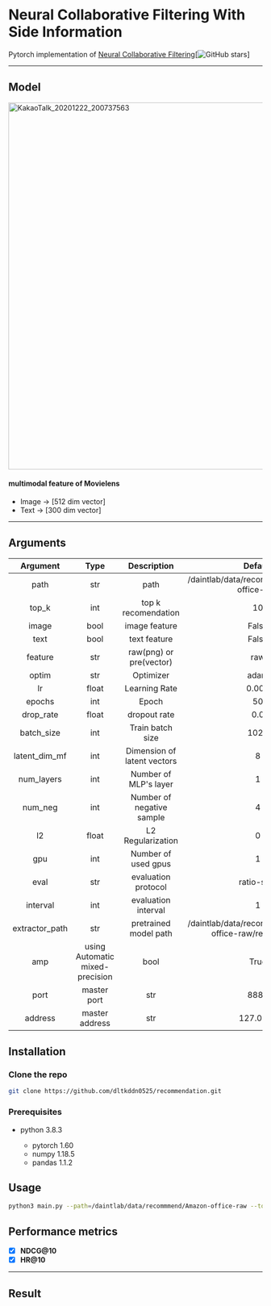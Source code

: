 # Neural Collaborative Filtering With Side Information 

Pytorch implementation of [Neural Collaborative Filtering](https://arxiv.org/abs/1708.05031)[![GitHub stars](https://img.shields.io/github/stars/hexiangnan/neural_collaborative_filtering.svg?logo=github&label=Stars)] 

---

## Model

<img width="728" alt="KakaoTalk_20201222_200737563" src="https://user-images.githubusercontent.com/69955858/107190147-cd937e00-6a2d-11eb-9dba-007667a3dfa2.png">

#### multimodal feature of Movielens
- Image → [512 dim vector]
- Text → [300 dim vector]

---


## Arguments 

| Argument | Type | Description | Default |
|:---:|:---:|:---:|:---:|
|path|str|path|/daintlab/data/recommend/Amazon-office-raw|
|top_k|int|top k recomendation|10|
|image|bool|image feature|False|
|text|bool|text feature|False|
|feature|str|raw(png) or pre(vector)|raw|
|optim|str|Optimizer|adam|
|lr|float|Learning Rate|0.001|
|epochs|int|Epoch|50|
|drop_rate|float|dropout rate|0.0|
|batch_size|int|Train batch size|1024|
|latent_dim_mf|int|Dimension of latent vectors|8|
|num_layers|int|Number of MLP's layer |1|
|num_neg|int|Number of negative sample|4|
|l2|float|L2 Regularization|0|
|gpu|int|Number of used gpus|1|
|eval|str|evaluation protocol|ratio-split|
|interval|int|evaluation interval|1|
|extractor_path|str|pretrained model path|/daintlab/data/recommend/Amazon-office-raw/resnet18.pth|
|amp|using Automatic mixed-precision|bool|True|
|port|master port|str|8888|
|address|master address|str|127.0.0.1|

## Installation 

### Clone the repo 

```sh
git clone https://github.com/dltkddn0525/recommendation.git
```

### Prerequisites 

- python 3.8.3

  - pytorch 1.60
  - numpy 1.18.5 
  - pandas 1.1.2

## Usage 

```sh
python3 main.py --path=/daintlab/data/recommmend/Amazon-office-raw --top_k=10 --image=False --text=False  --feature=raw --optim=adam --lr=0.001 --epochs=30 --drop_rate=0.3 --batch_size=256 --latent_dim_mf=8 --num_layers=1 --num_neg=4 --gpu=2 --eval=ratio-split --amp=True --port=8888 --address=127.0.0.1
```

## Performance metrics
- [x] **NDCG@10**
- [x] **HR@10**

---

## Result


